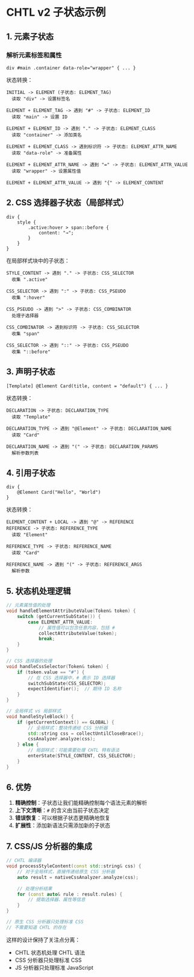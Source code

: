 # CHTL v2 子状态示例

## 1. 元素子状态

### 解析元素标签和属性

```chtl
div #main .container data-role="wrapper" { ... }
```

状态转换：
```
INITIAL -> ELEMENT (子状态: ELEMENT_TAG)
  读取 "div" -> 设置标签名

ELEMENT + ELEMENT_TAG -> 遇到 "#" -> 子状态: ELEMENT_ID
  读取 "main" -> 设置 ID

ELEMENT + ELEMENT_ID -> 遇到 "." -> 子状态: ELEMENT_CLASS
  读取 "container" -> 添加类名

ELEMENT + ELEMENT_CLASS -> 遇到标识符 -> 子状态: ELEMENT_ATTR_NAME
  读取 "data-role" -> 准备属性

ELEMENT + ELEMENT_ATTR_NAME -> 遇到 "=" -> 子状态: ELEMENT_ATTR_VALUE
  读取 "wrapper" -> 设置属性值

ELEMENT + ELEMENT_ATTR_VALUE -> 遇到 "{" -> ELEMENT_CONTENT
```

## 2. CSS 选择器子状态（局部样式）

```chtl
div {
    style {
        .active:hover > span::before {
            content: "→";
        }
    }
}
```

在局部样式块中的子状态：
```
STYLE_CONTENT -> 遇到 "." -> 子状态: CSS_SELECTOR
  收集 ".active"

CSS_SELECTOR -> 遇到 ":" -> 子状态: CSS_PSEUDO
  收集 ":hover"

CSS_PSEUDO -> 遇到 ">" -> 子状态: CSS_COMBINATOR
  处理子选择器

CSS_COMBINATOR -> 遇到标识符 -> 子状态: CSS_SELECTOR
  收集 "span"

CSS_SELECTOR -> 遇到 "::" -> 子状态: CSS_PSEUDO
  收集 "::before"
```

## 3. 声明子状态

```chtl
[Template] @Element Card(title, content = "default") { ... }
```

状态转换：
```
DECLARATION -> 子状态: DECLARATION_TYPE
  读取 "Template"

DECLARATION_TYPE -> 遇到 "@Element" -> 子状态: DECLARATION_NAME
  读取 "Card"

DECLARATION_NAME -> 遇到 "(" -> 子状态: DECLARATION_PARAMS
  解析参数列表
```

## 4. 引用子状态

```chtl
div {
    @Element Card("Hello", "World")
}
```

状态转换：
```
ELEMENT_CONTENT + LOCAL -> 遇到 "@" -> REFERENCE
REFERENCE -> 子状态: REFERENCE_TYPE
  读取 "Element"

REFERENCE_TYPE -> 子状态: REFERENCE_NAME
  读取 "Card"

REFERENCE_NAME -> 遇到 "(" -> 子状态: REFERENCE_ARGS
  解析参数
```

## 5. 状态机处理逻辑

```cpp
// 元素属性值的处理
void handleElementAttributeValue(Token& token) {
    switch (getCurrentSubState()) {
        case ELEMENT_ATTR_VALUE:
            // 属性值可以包含任意内容，包括 #
            collectAttributeValue(token);
            break;
    }
}

// CSS 选择器的处理
void handleCssSelector(Token& token) {
    if (token.value == "#") {
        // 在 CSS 选择器中，# 表示 ID 选择器
        switchSubState(CSS_SELECTOR);
        expectIdentifier();  // 期待 ID 名称
    }
}

// 全局样式 vs 局部样式
void handleStyleBlock() {
    if (getCurrentContext() == GLOBAL) {
        // 全局样式：整块传递给 CSS 分析器
        std::string css = collectUntilCloseBrace();
        cssAnalyzer.analyze(css);
    } else {
        // 局部样式：可能需要处理 CHTL 特有语法
        enterState(STYLE_CONTENT, CSS_SELECTOR);
    }
}
```

## 6. 优势

1. **精确控制**：子状态让我们能精确控制每个语法元素的解析
2. **上下文清晰**：`#` 的含义由当前子状态决定
3. **错误恢复**：可以根据子状态更精确地恢复
4. **扩展性**：添加新语法只需添加新的子状态

## 7. CSS/JS 分析器的集成

```cpp
// CHTL 编译器
void processStyleContent(const std::string& css) {
    // 对于全局样式，直接传递给原生 CSS 分析器
    auto result = nativeCssAnalyzer.analyze(css);
    
    // 处理分析结果
    for (const auto& rule : result.rules) {
        // 提取选择器、属性等信息
    }
}

// 原生 CSS 分析器只处理标准 CSS
// 不需要知道 CHTL 的存在
```

这样的设计保持了关注点分离：
- CHTL 状态机处理 CHTL 语法
- CSS 分析器只处理标准 CSS
- JS 分析器只处理标准 JavaScript